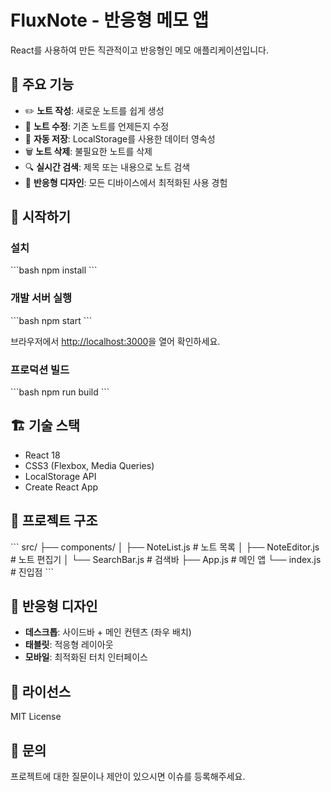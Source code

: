# FluxNote - 반응형 메모 앱

React를 사용하여 만든 직관적이고 반응형인 메모 애플리케이션입니다.

## 🎯 주요 기능

- ✏️ **노트 작성**: 새로운 노트를 쉽게 생성
- 📝 **노트 수정**: 기존 노트를 언제든지 수정
- 💾 **자동 저장**: LocalStorage를 사용한 데이터 영속성
- 🗑️ **노트 삭제**: 불필요한 노트를 삭제
- 🔍 **실시간 검색**: 제목 또는 내용으로 노트 검색
- 📱 **반응형 디자인**: 모든 디바이스에서 최적화된 사용 경험

## 🚀 시작하기

### 설치

\`\`\`bash
npm install
\`\`\`

### 개발 서버 실행

\`\`\`bash
npm start
\`\`\`

브라우저에서 [http://localhost:3000](http://localhost:3000)을 열어 확인하세요.

### 프로덕션 빌드

\`\`\`bash
npm run build
\`\`\`

## 🏗️ 기술 스택

- React 18
- CSS3 (Flexbox, Media Queries)
- LocalStorage API
- Create React App

## 📂 프로젝트 구조

\`\`\`
src/
├── components/
│   ├── NoteList.js          # 노트 목록
│   ├── NoteEditor.js        # 노트 편집기
│   └── SearchBar.js         # 검색바
├── App.js                   # 메인 앱
└── index.js                 # 진입점
\`\`\`

## 📱 반응형 디자인

- **데스크톱**: 사이드바 + 메인 컨텐츠 (좌우 배치)
- **태블릿**: 적응형 레이아웃
- **모바일**: 최적화된 터치 인터페이스

## 📄 라이선스

MIT License

## 📧 문의

프로젝트에 대한 질문이나 제안이 있으시면 이슈를 등록해주세요.
